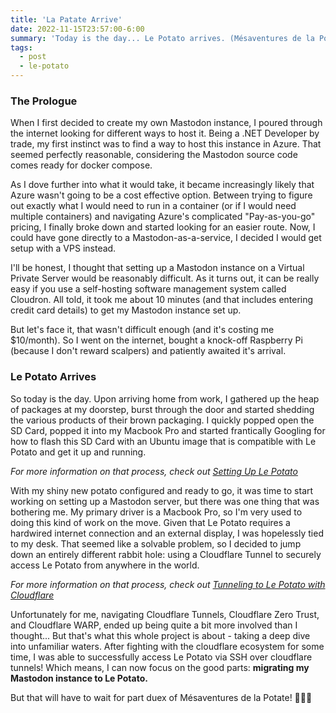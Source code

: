 ```yaml
---
title: 'La Patate Arrive'
date: 2022-11-15T23:57:00-6:00
summary: 'Today is the day... Le Potato arrives. (Mésaventures de la Potate: Part 1)'
tags:
  - post
  - le-potato
---
```


### The Prologue

When I first decided to create my own Mastodon instance, I poured through the internet looking for different ways to host it. Being a .NET Developer by trade, my first instinct was to find a way to host this instance in Azure. That seemed perfectly reasonable, considering the Mastodon source code comes ready for docker compose.

As I dove further into what it would take, it became increasingly likely that Azure wasn't going to be a cost effective option. Between trying to figure out exactly what I would need to run in a container (or if I would need multiple containers) and navigating Azure's complicated "Pay-as-you-go" pricing, I finally broke down and started looking for an easier route. Now, I could have gone directly to a Mastodon-as-a-service, I decided I would get setup with a VPS instead.

I'll be honest, I thought that setting up a Mastodon instance on a Virtual Private Server would be reasonably difficult. As it turns out, it can be really easy if you use a self-hosting software management system called Cloudron. All told, it took me about 10 minutes (and that includes entering credit card details) to get my Mastodon instance set up.

But let's face it, that wasn't difficult enough (and it's costing me $10/month). So I went on the internet, bought a knock-off Raspberry Pi (because I don't reward scalpers) and patiently awaited it's arrival.

### Le Potato Arrives

So today is the day. Upon arriving home from work, I gathered up the heap of packages at my doorstep, burst through the door and started shedding the various products of their brown packaging. I quickly popped open the SD Card, popped it into my Macbook Pro and started frantically Googling for how to flash this SD Card with an Ubuntu image that is compatible with Le Potato and get it up and running.

_For more information on that process, check out [Setting Up Le Potato](/setting-up-le-potato/)_

With my shiny new potato configured and ready to go, it was time to start working on setting up a Mastodon server, but there was one thing that was bothering me. My primary driver is a Macbook Pro, so I'm very used to doing this kind of work on the move. Given that Le Potato requires a hardwired internet connection and an external display, I was hopelessly tied to my desk. That seemed like a solvable problem, so I decided to jump down an entirely different rabbit hole: using a Cloudflare Tunnel to securely access Le Potato from anywhere in the world.

_For more information on that process, check out [Tunneling to Le Potato with Cloudflare](/tunneling-to-le-potato-with-cloudflare/)_

Unfortunately for me, navigating Cloudflare Tunnels, Cloudflare Zero Trust, and Cloudflare WARP, ended up being quite a bit more involved than I thought... But that's what this whole project is about - taking a deep dive into unfamiliar waters. After fighting with the cloudflare ecosystem for some time, I was able to successfully access Le Potato via SSH over cloudflare tunnels! Which means, I can now focus on the good parts: **migrating my Mastodon instance to Le Potato.**

But that will have to wait for part duex of Mésaventures de la Potate! 🥔🇫🇷

